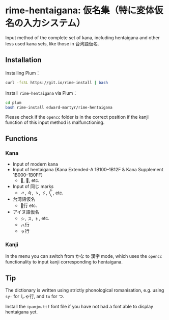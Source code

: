 # rime-hentaigana: 仮名集（特に変体仮名の入力システム）
Input method of the complete set of kana, including hentaigana and other less used kana sets, like those in 台湾語仮名. 

## Installation

Installing Plum：

```bash
curl -fsSL https://git.io/rime-install | bash
```

Install  `rime-hentaigana` via Plum：

```bash
cd plum
bash rime-install edward-martyr/rime-hentaigana
```

Please check if the `opencc` folder is in the correct position if the kanji function of this input method is malfunctioning. 

## Functions

### Kana

- Input of modern kana
- Input of hentaigana (Kana Extended-A 1B100–1B12F & Kana Supplement 1B000–1B0FF)
  - 𛀀, 𛀄, etc. 
- Input of 同じ marks
  - 〃, 々, ゝ, ゞ, 〴〵, etc. 
- 台湾語仮名
  - パ̣行 etc. 
- アイヌ語仮名
  - ㇱ, ㇲ, ㇳ, etc. 
  - ㇵ行
  - ㇻ行

### Kanji

In the menu you can switch from かな to 漢字 mode, which uses the `opencc` functionality to input kanji corresponding to hentaigana. 

## Tip

The dictionary is written using strictly phonological romanisation, e.g. using `sy-` for しゃ行, and `tu` for つ. 

Install the `ipamjm.ttf` font file if you have not had a font able to display hentaigana yet. 

